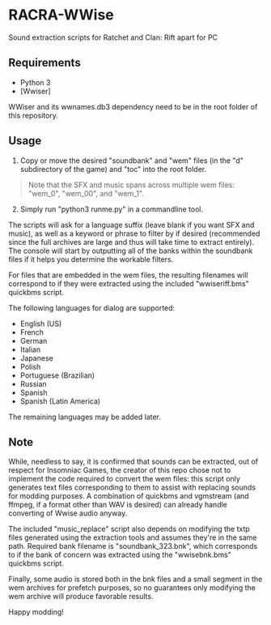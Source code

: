 # RACRA-WWise

Sound extraction scripts for Ratchet and Clan: Rift apart for PC

## Requirements

- Python 3
- [Wwiser]

WWiser and its wwnames.db3 dependency need to be in the root folder of this repository.

## Usage

1. Copy or move the desired "soundbank" and "wem" files (in the "d" subdirectory of the game) and "toc" into the root folder.

> Note that the SFX and music spans across multiple wem files: "wem_0", "wem_00", and "wem_1".

2. Simply run "python3 runme.py" in a commandline tool.

The scripts will ask for a language suffix (leave blank if you want SFX and music), as well as a keyword or phrase to filter by if desired (recommended since the full archives are large and thus will take time to extract entirely). The console will start by outputting all of the banks within the soundbank files if it helps you determine the workable filters.

For files that are embedded in the wem files, the resulting filenames will correspond to if they were extracted using the included "wwiseriff.bms" quickbms script.

The following languages for dialog are supported:
- English (US)
- French
- German
- Italian
- Japanese
- Polish
- Portuguese (Brazilian)
- Russian
- Spanish
- Spanish (Latin America)

The remaining languages may be added later.

## Note
While, needless to say, it is confirmed that sounds can be extracted, out of respect for Insomniac Games, the creator of this repo chose not to implement the code required to convert the wem files: this script only generates text files corresponding to them to assist with replacing sounds for modding purposes. A combination of quickbms and vgmstream (and ffmpeg, if a format other than WAV is desired) can already handle converting of Wwise audio anyway.

The included "music_replace" script also depends on modifying the txtp files generated using the extraction tools and assumes they're in the same path. Required bank filename is "soundbank_323.bnk", which corresponds to if the bank of concern was extracted using the "wwisebnk.bms" quickbms script.

Finally, some audio is stored both in the bnk files and a small segment in the wem archives for prefetch purposes, so no guarantees only modifying the wem archive will produce favorable results.

Happy modding!